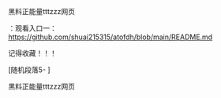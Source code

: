 黑料正能量tttzzz网页

：观看入口一：https://github.com/shuai215315/atofdh/blob/main/README.md


记得收藏！！！



[随机段落5-
]






黑料正能量tttzzz网页
